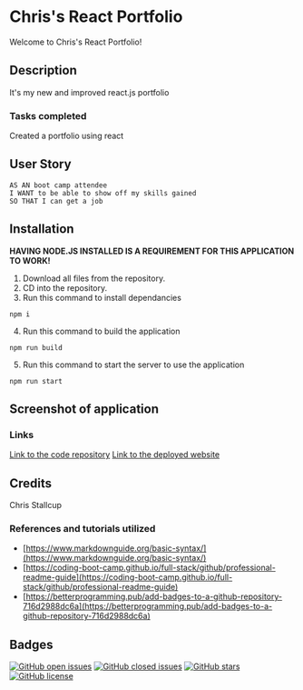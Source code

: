 # **Chris's React Portfolio**

Welcome to Chris's React Portfolio!


## Description

It's my new and improved react.js portfolio

### **Tasks completed**

Created a portfolio using react

## User Story

```
AS AN boot camp attendee
I WANT to be able to show off my skills gained
SO THAT I can get a job
```

## Installation

**HAVING NODE.JS INSTALLED IS A REQUIREMENT FOR THIS APPLICATION TO WORK!**

1. Download all files from the repository.
2. CD into the repository.
3. Run this command to install dependancies
```
npm i
```
4. Run this command to build the application
```
npm run build
```
5. Run this command to start the server to use the application
```
npm run start
```

## Screenshot of application



### **Links**

[Link to the code repository](https://github.com/MrTofuuu/react-portfolio)
[Link to the deployed website](https://mrtofuuu.github.io/react-portfolio/)

## Credits
Chris Stallcup

### References and tutorials utilized
* [https://www.markdownguide.org/basic-syntax/](https://www.markdownguide.org/basic-syntax/)
* [https://coding-boot-camp.github.io/full-stack/github/professional-readme-guide](https://coding-boot-camp.github.io/full-stack/github/professional-readme-guide)
* [https://betterprogramming.pub/add-badges-to-a-github-repository-716d2988dc6a](https://betterprogramming.pub/add-badges-to-a-github-repository-716d2988dc6a)

## Badges

[![GitHub open issues](https://img.shields.io/github/issues/MrTofuuu/react-portfolio?style=for-the-badge)](https://github.com/MrTofuuu/react-portfolio/issues)
[![GitHub closed issues](https://img.shields.io/github/issues-closed/MrTofuuu/react-portfolio?style=for-the-badge)](https://img.shields.io/github/issues-closed/MrTofuuu/react-portfolio?style=for-the-badge)
[![GitHub stars](https://img.shields.io/github/stars/MrTofuuu/react-portfolio?style=for-the-badge)](https://github.com/MrTofuuu/react-portfolio/stargazers)
[![GitHub license](https://img.shields.io/github/license/mrtofuuu/react-portfolio?style=for-the-badge)](./LICENSE.md)


